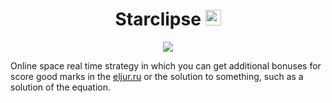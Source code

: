 <html>
	<body>
		<h1 align = "center"> Starclipse <img width = "25px" height = "25px" src = "http://www.thepitchacademy.com/wp-content/uploads/2015/03/universe1.png">
		</h1>
		<p align = "center">
		<img src = "https://rawgithub.com/Hugant/Starclipse/master/images_github/preload.svg"></p>
		<p>Online space real time strategy in which you can get additional bonuses for score good marks in the 
			<a href = "http://eljur.ru/">eljur.ru</a>
			or the solution to something, such as a solution of the equation.
		</p>
	</body>
</html>



